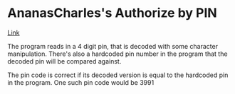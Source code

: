 # AnanasCharles's Authorize by PIN
[Link](https://crackmes.one/crackme/6617d3a5cddae72ae250c556)

The program reads in a 4 digit pin, that is decoded with some character manipulation. There's also a hardcoded pin number in the program that the decoded pin will be compared against.

The pin code is correct if its decoded version is equal to the hardcoded pin in the program. One such pin code would be 3991
